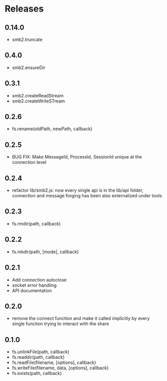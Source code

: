 # Releases

## 0.14.0

- smb2.truncate

## 0.4.0

- smb2.ensureDir

## 0.3.1

- smb2.createReadStream
- smb2.createWriteSTream

## 0.2.6

- fs.rename(oldPath, newPath, callback)

## 0.2.5

- BUG FIX: Make MessageId, ProcessId, SessionId unique at the connection level

## 0.2.4

- refactor lib/smb2.js: now every single api is in the lib/api folder, connection and message forging has been also externalized under tools

## 0.2.3

- fs.rmdir(path, callback)

## 0.2.2

- fs.mkdir(path, [mode], callback)

## 0.2.1

- Add connection autoclose
- socket error handling
- API documentation

## 0.2.0

- remove the connect function and make it called implicitly by every single function trying to interact with the share

## 0.1.0

- fs.unlinkFile(path, callback)
- fs.readdir(path, callback)
- fs.readFile(filename, [options], callback)
- fs.writeFile(filename, data, [options], callback)
- fs.exists(path, callback)
